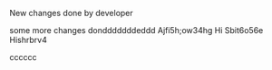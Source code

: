 New changes done by developer

some more changes dondddddddeddd
 Ajfi5h;ow34hg
 Hi Sbit6o56e
Hishrbrv4 

cccccc

